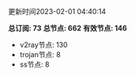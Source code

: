 更新时间2023-02-01 04:40:14

**总订阅: 73**
**总节点: 662**
**有效节点: 146**
- v2ray节点: 130
- trojan节点: 8
- ss节点: 8
